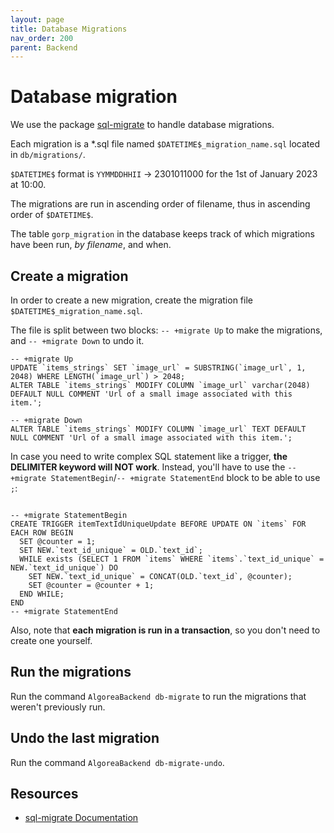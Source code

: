 ```yaml
---
layout: page
title: Database Migrations
nav_order: 200
parent: Backend
---
```


# Database migration

We use the package [sql-migrate](https://github.com/rubenv/sql-migrate) to handle database migrations.

Each migration is a *.sql file named `$DATETIME$_migration_name.sql` located in `db/migrations/`.

`$DATETIME$` format is `YYMMDDHHII` -> 2301011000 for the 1st of January 2023 at 10:00.

The migrations are run in ascending order of filename, thus in ascending order of `$DATETIME$`.

The table `gorp_migration` in the database keeps track of which migrations have been run, *by filename*, and when.


## Create a migration

In order to create a new migration, create the migration file `$DATETIME$_migration_name.sql`.

The file is split between two blocks: `-- +migrate Up` to make the migrations, and `-- +migrate Down` to undo it.

```
-- +migrate Up
UPDATE `items_strings` SET `image_url` = SUBSTRING(`image_url`, 1, 2048) WHERE LENGTH(`image_url`) > 2048;
ALTER TABLE `items_strings` MODIFY COLUMN `image_url` varchar(2048) DEFAULT NULL COMMENT 'Url of a small image associated with this item.';

-- +migrate Down
ALTER TABLE `items_strings` MODIFY COLUMN `image_url` TEXT DEFAULT NULL COMMENT 'Url of a small image associated with this item.';
```

In case you need to write complex SQL statement like a trigger, **the DELIMITER keyword will NOT work**. Instead, you'll have to use the `-- +migrate StatementBegin`/`-- +migrate StatementEnd` block to be able to use `;`:

```

-- +migrate StatementBegin
CREATE TRIGGER itemTextIdUniqueUpdate BEFORE UPDATE ON `items` FOR EACH ROW BEGIN
  SET @counter = 1;
  SET NEW.`text_id_unique` = OLD.`text_id`;
  WHILE exists (SELECT 1 FROM `items` WHERE `items`.`text_id_unique` = NEW.`text_id_unique`) DO
    SET NEW.`text_id_unique` = CONCAT(OLD.`text_id`, @counter);
    SET @counter = @counter + 1;
  END WHILE;
END
-- +migrate StatementEnd
```

Also, note that **each migration is run in a transaction**, so you don't need to create one yourself.


## Run the migrations

Run the command `AlgoreaBackend db-migrate` to run the migrations that weren't previously run.


## Undo the last migration

Run the command `AlgoreaBackend db-migrate-undo`.


## Resources

* [sql-migrate Documentation](https://github.com/rubenv/sql-migrate)
